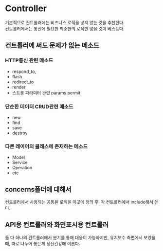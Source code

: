 # Controller

기본적으로 컨트롤러에는 비즈니스 로직을 넣지 않는 것을 추천한다.  
컨트롤러에서는 통신에 필요한 최소한의 로직만 넣을 것이 베스트다.

## 컨트롤러에 써도 문제가 없는 메소드

### HTTP통신 관련 메소드  

- respond_to, 
- flash
- redirect_to
- render
- 스트롱 파라미터 관련 params.permit

### 단순한 데이터 CRUD관련 메소드
- new
- find
- save
- destroy

### 다른 레이어의 클래스에 존재하는 메소드
- Model
- Service
- Operation
- etc


## concerns폴더에 대해서
컨트롤러에서 사용되는 공통된 로직을 이곳에 정의 후, 각 컨트롤러에서 include해서 쓴다.

## API용 컨트롤러와 화면표시용 컨트롤러
둘 다 하나의 컨트롤러에서 분기를 통해 대응이 가능하지만, 유지보수 측면에서 보았을 때, 따로 나누어 놓는게 정신건강에 이롭다.
